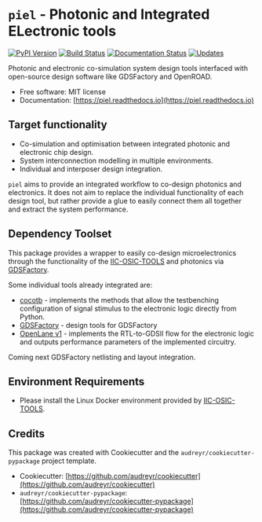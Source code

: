 # `piel` - Photonic and Integrated ELectronic tools
[![PyPI Version](https://img.shields.io/pypi/v/piel.svg)](https://pypi.python.org/pypi/piel)
[![Build Status](https://img.shields.io/travis/daquintero/piel.svg)](https://travis-ci.com/daquintero/piel)
[![Documentation Status](https://readthedocs.org/projects/piel/badge/?version=latest)](https://piel.readthedocs.io/en/latest/?version=latest)
[![Updates](https://pyup.io/repos/github/daquintero/piel/shield.svg)](https://pyup.io/repos/github/daquintero/piel/)

Photonic and electronic co-simulation system design tools interfaced with open-source design software like GDSFactory and OpenROAD.

- Free software: MIT license
- Documentation: [https://piel.readthedocs.io](https://piel.readthedocs.io)

## Target functionality
* Co-simulation and optimisation between integrated photonic and electronic chip design.
* System interconnection modelling in multiple environments.
* Individual and interposer design integration.

`piel` aims to provide an integrated workflow to co-design photonics and electronics. It does not aim to replace the individual functionality of each design tool, but rather provide a glue to easily connect them all together and extract the system performance.

## Dependency Toolset
This package provides a wrapper to easily co-design microelectronics through the functionality of the [IIC-OSIC-TOOLS](https://github.com/iic-jku/iic-osic-tools) and photonics via [GDSFactory](https://github.com/gdsfactory/gdsfactory).

Some individual tools already integrated are:
* [cocotb](https://github.com/cocotb/cocotb) - implements the methods that allow the testbenching configuration of signal stimulus to the electronic logic directly from Python.
* [GDSFactory](https://github.com/gdsfactory/gdsfactory) - design tools for GDSFactory
* [OpenLane v1](https://github.com/The-OpenROAD-Project/OpenLane) - implements the RTL-to-GDSII flow for the
  electronic logic and outputs performance parameters of the implemented circuitry.

Coming next GDSFactory netlisting and layout integration.

## Environment Requirements
* Please install the Linux Docker environment provided by [IIC-OSIC-TOOLS](https://github.com/iic-jku/iic-osic-tools).

## Credits
This package was created with Cookiecutter and the `audreyr/cookiecutter-pypackage` project template.

- Cookiecutter: [https://github.com/audreyr/cookiecutter](https://github.com/audreyr/cookiecutter)
- `audreyr/cookiecutter-pypackage`: [https://github.com/audreyr/cookiecutter-pypackage](https://github.com/audreyr/cookiecutter-pypackage)
